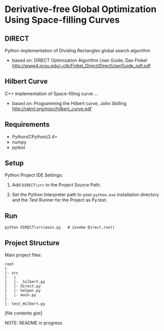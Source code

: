 # Derivative-free Global Optimization Using Space-filling Curves
## DIRECT
Python implementation of Dividing Rectangles global search algorithm
- based on: DIRECT Optimization Algorithm User Guide, Dan Finkel <br />
  http://www4.ncsu.edu/~ctk/Finkel_Direct/DirectUserGuide_pdf.pdf

## Hilbert Curve
C++ implementation of Space-filling curve ...
- based on: Programming the Hilbert curve, John Skilling <br />
  http://ratml.org/misc/hilbert_curve.pdf

## Requirements
- Python(CPython)3.4+
- numpy
- pytest

## Setup 
Python Project IDE Settings:
1. Add `DIRECT\src` to the Project Source Path.

2. Set the Python Interpreter path to your `python.exe` installation directory and the Test Runner for the Project as Py.test.

## Run
```Shell
python DIRECT\src\main.py	# invoke Direct.run()
```

## Project Structure
Main project files:
```
root
|
|- src
|	|
|	|- _hilbert.py
|	|- direct.py
|	|- helper.py
|	|- main.py
|
|- test_Hilbert.py
```
[file contents gist]

NOTE: README in progress.
